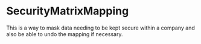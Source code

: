 # SecurityMatrixMapping
This is a way to mask data needing to be kept secure within a company and also be able to undo the mapping if necessary. 
